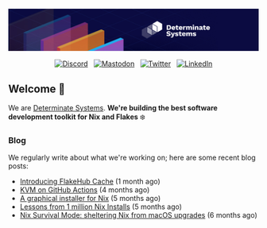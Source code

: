 <p align="center">
  <a href="https://determinate.systems" target="_blank"><img src="https://raw.githubusercontent.com/determinatesystems/.github/main/.github/banner.jpg"></a>
</p>
<p align="center">
  &nbsp;<a href="https://determinate.systems/discord" target="_blank"><img alt="Discord" src="https://img.shields.io/discord/1116012109709463613?style=for-the-badge&logo=discord&logoColor=%23ffffff&label=Discord&labelColor=%234253e8&color=%23e4e2e2"></a>&nbsp;
  &nbsp;<a href="https://hachyderm.io/@determinatesystems" target="_blank"><img alt="Mastodon" src="https://img.shields.io/badge/Mastodon-6468fa?style=for-the-badge&logo=mastodon&logoColor=%23ffffff"></a>&nbsp;
  &nbsp;<a href="https://twitter.com/DeterminateSys" target="_blank"><img alt="Twitter" src="https://img.shields.io/badge/Twitter-303030?style=for-the-badge&logo=x&logoColor=%23ffffff"></a>&nbsp;
  &nbsp;<a href="https://www.linkedin.com/company/determinate-systems" target="_blank"><img alt="LinkedIn" src="https://img.shields.io/badge/LinkedIn-1667be?style=for-the-badge&logo=linkedin&logoColor=%23ffffff"></a>&nbsp;
</p>

## Welcome 👋

We are [Determinate Systems](https://determinate.systems).
**We're building the best software development toolkit for Nix and Flakes** ❄️

### Blog 

We regularly write about what we're working on; here are some recent blog posts:


- [Introducing FlakeHub Cache](https://determinate.systems/posts/flakehub-cache-beta/) (1 month ago)
- [KVM on GitHub Actions](https://determinate.systems/posts/kvm-on-github-actions/) (4 months ago)
- [A graphical installer for Nix](https://determinate.systems/posts/graphical-nix-installer/) (5 months ago)
- [Lessons from 1 million Nix Installs](https://determinate.systems/posts/lessons-from-1-million-nix-installs/) (5 months ago)
- [Nix Survival Mode: sheltering Nix from macOS upgrades](https://determinate.systems/posts/nix-survival-mode-on-macos/) (6 months ago)
